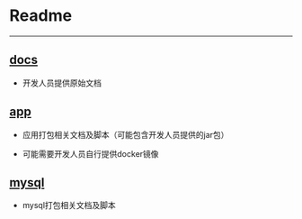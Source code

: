 # Readme

---

## [docs](docs)

- 开发人员提供原始文档


## [app](app)

- 应用打包相关文档及脚本（可能包含开发人员提供的jar包）

- 可能需要开发人员自行提供docker镜像


## [mysql](mysql)

- mysql打包相关文档及脚本

